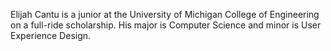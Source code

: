 Elijah Cantu is a junior at the University of Michigan College of Engineering on a full-ride scholarship. His major is Computer Science and minor is User Experience Design.
